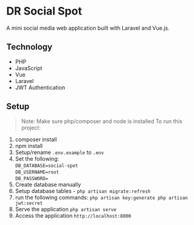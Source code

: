 
# DR Social Spot
A mini social media web application built with Laravel and Vue.js.


## Technology
* PHP
* JavaScript
* Vue
* Laravel
* JWT Authentication

## Setup
> Note: Make sure php/composer and node is installed
To run this project:
1. composer install
2. npm install
3. Setup/rename `.env.example` to `.env`
4. Set the following: \
`DB_DATABASE=social-spot` \
`DB_USERNAME=root` \
`DB_PASSWORD=`
5. Create database manually
6. Setup database tables - `php artisan migrate:refresh`
7. run the following commands:
`php artisan key:generate
php artisan jwt:secret`
8. Serve the application `php artisan serve`
9. Access the application `http://localhost:8000`
